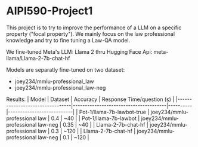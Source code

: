 # AIPI590-Project1
This project is to try to improve the performance of a LLM on a specific property ("focal property"). We mainly focus on the law professional knowledge and try to fine tuning a Law-QA model.

We fine-tuned Meta's LLM: Llama 2 thru Hugging Face Api: meta-llama/Llama-2-7b-chat-hf

Models are separatly fine-tuned on two dataset:
- joey234/mmlu-professional_law
- joey234/mmlu-professional_law-neg

Results:
| Model                           | Dataset                               | Accuracy | Response Time/question (s) |
|---------------------------------|---------------------------------------|----------|---------------------------|
| Pot-1/llama-7b-lawbot-true      | joey234/mmlu-professional law         | 0.4      | ~40                       |
| Pot-1/llama-7b-lawbot      | joey234/mmlu-professional law-neg     | 0.35     | ~40                       |
| Llama-2-7b-chat-hf              | joey234/mmlu-professional law         | 0.3      | ~120                      |
| Llama-2-7b-chat-hf              | joey234/mmlu-professional law-neg     | 0.1      | ~120                      |


